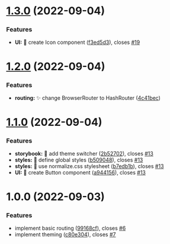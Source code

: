 # [1.3.0](https://github.com/weronikaolejniczak/chEAT-frontend/compare/v1.2.0...v1.3.0) (2022-09-04)

### Features

- **UI:** :lipstick: create Icon component ([f3ed5d3](https://github.com/weronikaolejniczak/chEAT-frontend/commit/f3ed5d35a0e60d03d4eeeec348d4ffb991b3b09f)), closes [#19](https://github.com/weronikaolejniczak/chEAT-frontend/issues/19)

# [1.2.0](https://github.com/weronikaolejniczak/chEAT-frontend/compare/v1.1.0...v1.2.0) (2022-09-04)

### Features

- **routing:** :sparkles: change BrowserRouter to HashRouter ([4c41bec](https://github.com/weronikaolejniczak/chEAT-frontend/commit/4c41becd49305adf35598d41aaf3c544153fd00d))

# [1.1.0](https://github.com/weronikaolejniczak/chEAT-frontend/compare/v1.0.0...v1.1.0) (2022-09-04)

### Features

- **storybook:** :lipstick: add theme switcher ([2b52702](https://github.com/weronikaolejniczak/chEAT-frontend/commit/2b52702e29afda726e13fadcd90ba778bedf73f7)), closes [#13](https://github.com/weronikaolejniczak/chEAT-frontend/issues/13)
- **styles:** :lipstick: define global styles ([b509048](https://github.com/weronikaolejniczak/chEAT-frontend/commit/b509048fe949491c4f7eca179b3f4b2625a78c78)), closes [#13](https://github.com/weronikaolejniczak/chEAT-frontend/issues/13)
- **styles:** :lipstick: use normalize.css stylesheet ([b7edb1b](https://github.com/weronikaolejniczak/chEAT-frontend/commit/b7edb1bc7cb39e1ba08513450f3f4ed58ef0c32e)), closes [#13](https://github.com/weronikaolejniczak/chEAT-frontend/issues/13)
- **UI:** :lipstick: create Button component ([a944156](https://github.com/weronikaolejniczak/chEAT-frontend/commit/a944156e0e5841ebd36916fdbc5bd810f258c34f)), closes [#13](https://github.com/weronikaolejniczak/chEAT-frontend/issues/13)

# 1.0.0 (2022-09-03)

### Features

- implement basic routing ([99168cf](https://github.com/weronikaolejniczak/chEAT-frontend/commit/99168cf58d6fa2c5ecc5d3a65e3db01b4d48e14e)), closes [#6](https://github.com/weronikaolejniczak/chEAT-frontend/issues/6)
- implement theming ([c80e304](https://github.com/weronikaolejniczak/chEAT-frontend/commit/c80e304305d49a8cc97ae439c330578865ffb9de)), closes [#7](https://github.com/weronikaolejniczak/chEAT-frontend/issues/7)
